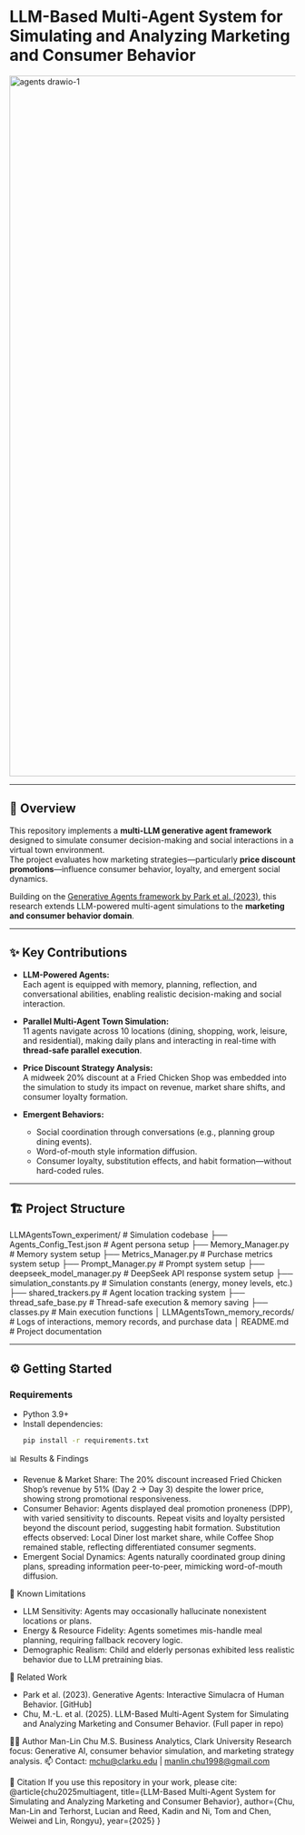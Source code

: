 # LLM-Based Multi-Agent System for Simulating and Analyzing Marketing and Consumer Behavior
<img width="2275" height="1234" alt="agents drawio-1" src="https://github.com/user-attachments/assets/9786d838-7e82-4c94-9707-b84a86e62995" />

---

## 📖 Overview  
This repository implements a **multi-LLM generative agent framework** designed to simulate consumer decision-making and social interactions in a virtual town environment.  
The project evaluates how marketing strategies—particularly **price discount promotions**—influence consumer behavior, loyalty, and emergent social dynamics.  

Building on the [Generative Agents framework by Park et al. (2023)](https://github.com/joonspk-research/generative_agents), this research extends LLM-powered multi-agent simulations to the **marketing and consumer behavior domain**.  

---

## ✨ Key Contributions  
- **LLM-Powered Agents:**  
  Each agent is equipped with memory, planning, reflection, and conversational abilities, enabling realistic decision-making and social interaction.  

- **Parallel Multi-Agent Town Simulation:**  
  11 agents navigate across 10 locations (dining, shopping, work, leisure, and residential), making daily plans and interacting in real-time with **thread-safe parallel execution**.  

- **Price Discount Strategy Analysis:**  
  A midweek 20% discount at a Fried Chicken Shop was embedded into the simulation to study its impact on revenue, market share shifts, and consumer loyalty formation.  

- **Emergent Behaviors:**  
  - Social coordination through conversations (e.g., planning group dining events).  
  - Word-of-mouth style information diffusion.  
  - Consumer loyalty, substitution effects, and habit formation—without hard-coded rules.  

--- 
## 🏗️ Project Structure  

LLMAgentsTown_experiment/ # Simulation codebase
├── Agents_Config_Test.json # Agent persona setup
├── Memory_Manager.py # Memory system setup
├── Metrics_Manager.py # Purchase metrics system setup
├── Prompt_Manager.py # Prompt system setup
├── deepseek_model_manager.py # DeepSeek API response system setup
├── simulation_constants.py # Simulation constants (energy, money levels, etc.)
├── shared_trackers.py # Agent location tracking system
├── thread_safe_base.py # Thread-safe execution & memory saving
├── classes.py # Main execution functions
│
LLMAgentsTown_memory_records/ # Logs of interactions, memory records, and purchase data
│
README.md # Project documentation

---

## ⚙️ Getting Started  

### Requirements  
- Python 3.9+  
- Install dependencies:  
  ```bash
  pip install -r requirements.txt


📊 Results & Findings
- Revenue & Market Share:
The 20% discount increased Fried Chicken Shop’s revenue by 51% (Day 2 → Day 3) despite the lower price, showing strong promotional responsiveness.
- Consumer Behavior:
Agents displayed deal promotion proneness (DPP), with varied sensitivity to discounts.
Repeat visits and loyalty persisted beyond the discount period, suggesting habit formation.
Substitution effects observed: Local Diner lost market share, while Coffee Shop remained stable, reflecting differentiated consumer segments.
- Emergent Social Dynamics:
Agents naturally coordinated group dining plans, spreading information peer-to-peer, mimicking word-of-mouth diffusion.

📌 Known Limitations
- LLM Sensitivity: Agents may occasionally hallucinate nonexistent locations or plans.
- Energy & Resource Fidelity: Agents sometimes mis-handle meal planning, requiring fallback recovery logic.
- Demographic Realism: Child and elderly personas exhibited less realistic behavior due to LLM pretraining bias.

📂 Related Work
- Park et al. (2023). Generative Agents: Interactive Simulacra of Human Behavior. [GitHub]
- Chu, M.-L. et al. (2025). LLM-Based Multi-Agent System for Simulating and Analyzing Marketing and Consumer Behavior. (Full paper in repo)

👩‍💻 Author
Man-Lin Chu
M.S. Business Analytics, Clark University
Research focus: Generative AI, consumer behavior simulation, and marketing strategy analysis.
📫 Contact: mchu@clarku.edu | manlin.chu1998@gmail.com

📜 Citation
If you use this repository in your work, please cite:
@article{chu2025multiagent,
  title={LLM-Based Multi-Agent System for Simulating and Analyzing Marketing and Consumer Behavior},
  author={Chu, Man-Lin and Terhorst, Lucian and Reed, Kadin and Ni, Tom and Chen, Weiwei and Lin, Rongyu},
  year={2025}
}
